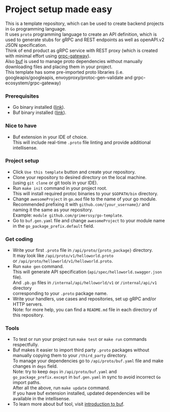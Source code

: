 # Project setup made easy

This is a template repository, which can be used to create backend projects in `Go` programming language. <br>
It uses `proto` programming language to create an API definition, which is used to generate stubs for gRPC and REST endpoints as well as openAPI.v2 JSON specification. <br>
Think of end product as gRPC service with REST proxy (which is created with minimal effort using [grpc-gateway](https://github.com/grpc-ecosystem/grpc-gateway)). <br>
Also [buf](https://docs.buf.build) is used to manage proto dependencies without manually downloading files and placing them in your project. <br>
This template has some pre-imported proto libraries (i.e. googleapis/googleapis, envoyproxy/protoc-gen-validate and grpc-ecosystem/grpc-gateway)

### Prerequisites

* Go binary installed ([link](https://go.dev/dl/)).
* Buf binary installed ([link](https://docs.buf.build/installation)).

### Nice to have

* Buf extension in your IDE of choice.<br>
  This will include real-time `.proto` file linting and provide additional intellisense.

### Project setup

* Click `Use this template` button and create your repository.
* Clone your repository to desired directory on the local machine.<br>
  (using `git clone` or git tools in your IDE).
* Run `make init` command in your project root.<br>
  This will install required protoc binaries to your `$GOPATH/bin` directory.
* Change `awesomeProject` in `go.mod` file to the name of your go module.<br>
  Recommended prefixing it with `github.com/{your_username}/` and naming it the same as your repository.<br>
  Example: `module github.com/grimerssy/go-template`.
* Go to `buf.gen.yaml` file and change `awesomeProject` to your module name in the `go_package_prefix.default` field.

### Get coding

* Write your first `.proto` file in `/api/proto/{proto_package}` directory.<br>
  It may look like `/api/proto/v1/helloworld.proto`<br>
  or `/api/proto/helloworld/v1/helloworld.proto`.
* Run `make gen` command.<br>
  This will generate API specification (`api/spec/helloworld.swagger.json` file).<br>
  And `.pb.go` files in `/internal/api/helloworld/v1` or `/internal/api/v1` directory<br>
  corresponding to your `.proto` package name.
* Write your handlers, use cases and repositories, set up gRPC and/or HTTP servers.<br>
  Note: for more help, you can find a `README.md` file in each directory of this repository. 

### Tools

* To test or run your project run `make test` or `make run` commands respectfully.
* Buf makes it easier to import third party `.proto` packages without manually copying them to your `/third_party` directory.<br>
  To manage your dependencies go to `/api/proto/buf.yaml` file and make changes in `deps` field.<br>
  Note: try to keep `deps` in `/api/proto/buf.yaml` and `go_package_prefix.except` in `buf.gen.yaml` in sync to avoid incorrect `Go` import paths.<br>
  After all the above, run `make update` command.<br>
  If you have buf extension installed, updated dependencies will be available in the intellisense.
* To learn more about buf tool, visit [introduction to buf](https://docs.buf.build/introduction).
